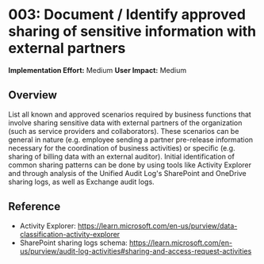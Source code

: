 # 003: Document / Identify approved sharing of sensitive information with external partners

**Implementation Effort:** Medium
**User Impact:** Medium

## Overview

List all known and approved scenarios required by business functions that involve sharing sensitive data with external partners of the organization (such as service providers and collaborators).
These scenarios can be general in nature (e.g. employee sending a partner pre-release information necessary for the coordination of business activities) or specific (e.g. sharing of billing data with an external auditor).
Initial identification of common sharing patterns can be done by using tools like Activity Explorer and through analysis of the Unified Audit Log's SharePoint and OneDrive sharing logs, as well as Exchange audit logs. 

## Reference

* Activity Explorer: https://learn.microsoft.com/en-us/purview/data-classification-activity-explorer
* SharePoint sharing logs schema: https://learn.microsoft.com/en-us/purview/audit-log-activities#sharing-and-access-request-activities

